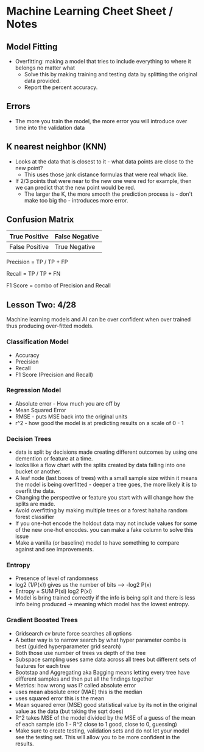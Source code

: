 # Machine Learning Cheet Sheet / Notes 

## Model Fitting 
 - Overfitting: making a model that tries to include everything to where it belongs no matter what 
    - Solve this by making training and testing data by splitting the original data provided. 
    - Report the percent accuracy. 
## Errors 
- The more you train the model, the more error you will introduce over time into the validation data 
## K nearest neighbor (KNN)
- Looks at the data that is closest to it - what data points are close to the new point? 
    - This uses those jank distance formulas that were real whack like. 
- If 2/3 points that were near to the new one were red for example, then we can predict that the new point would be red. 
    - The larger the K, the more smooth the prediction process is - don't make too big tho - introduces more error. 
## Confusion Matrix 

True Positive  | False Negative 
---------------|----------------  
False Positive | True Negative 

Precision = TP / TP + FP

Recall = TP / TP + FN

F1 Score = combo of Precision and Recall

## Lesson Two: 4/28

Machine learning models and AI can be over confident when over trained thus producing over-fitted models. 

### Classification Model
- Accuracy 
- Precision 
- Recall
- F1 Score (Precision and Recall)

### Regression Model 
- Absolute error - How much you are off by 
- Mean Squared Error 
- RMSE - puts MSE back into the original units 
- r^2 - how good the model is at predicting results on a scale of 0 - 1 

### Decision Trees
- data is split by decisions made creating different outcomes by using one demention or feature at a time. 
- looks like a flow chart with the splits created by data falling into one bucket or another. 
- A leaf node (last boxes of trees) with a small sample size within it means the model is being overfitted - deeper a tree goes, the more likely it is to overfit the data. 
- Changing the perspective or feature you start with will change how the splits are made. 
- Avoid overfitting by making multiple trees or a forest hahaha random forest classifier
- If you one-hot encode the holdout data may not include values for some of the new one-hot encodes. you can make a fake column to solve this issue 
- Make a vanilla (or baseline) model to have something to compare against and see improvements. 

### Entropy 
- Presence of level of randomness
- log2 (1/P(x)) gives us the number of bits --> -log2 P(x)
- Entropy = SUM P(xi) log2 P(xi)
- Model is bring trained correctly if the info is being split and there is less info being produced -> meaning which model has the lowest entropy.

### Gradient Boosted Trees

- Gridsearch cv brute force searches all options 
- A better way is to narrow search by what hyper parameter combo is best (guided hyperparameter grid search)
- Both those use number of trees vs depth of the tree
- Subspace sampling uses same data across all trees but different sets of features for each tree
- Bootstap and Aggregating aka Bagging means letting every tree have different samples and then put all the findings together 
- Metrics: how wrong was I? called absolute error 
- uses mean absolute error (MAE) this is the median
- uses squared error this is the mean 
- Mean squared error (MSE) good statistical value by its not in the original value as the data (but taking the sqrt does)
- R^2 takes MSE of the model divided by the MSE of a guess of the mean of each sample (do 1 - R^2 close to 1 good, close to 0, guessing)
- Make sure to create testing, validation sets and do not let your model see the testing set. This will allow you to be more confident in the results. 